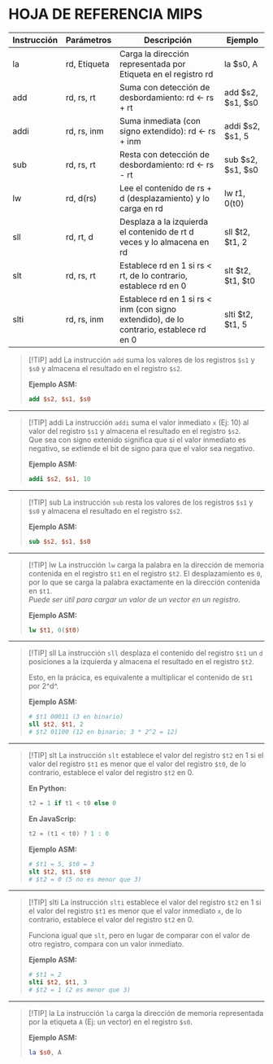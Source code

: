 
# HOJA DE REFERENCIA MIPS


| Instrucción | Parámetros | Descripción | Ejemplo |
| - | - | - | - |
| la | rd, Etiqueta | Carga la dirección representada por Etiqueta en el registro rd | la $s0, A |
| add | rd, rs, rt | Suma con detección de desbordamiento: rd <- rs + rt | add $s2, $s1, $s0 |
| addi | rd, rs, inm | Suma inmediata (con signo extendido): rd <- rs + inm | addi $s2, $s1, 5 |
| sub | rd, rs, rt | Resta con detección de desbordamiento: rd <- rs - rt | sub $s2, $s1, $s0 |
| lw | rd, d(rs) | Lee el contenido de rs + d (desplazamiento) y lo carga en rd | lw $t1, 0($t0) |
| sll | rd, rt, d | Desplaza a la izquierda el contenido de rt d veces y lo almacena en rd | sll $t2, $t1, 2 |
| slt | rd, rs, rt | Establece rd en 1 si rs < rt, de lo contrario, establece rd en 0 | slt $t2, $t1, $t0 |
| slti | rd, rs, inm | Establece rd en 1 si rs < inm (con signo extendido), de lo contrario, establece rd en 0 | slti $t2, $t1, 5 |

> [!TIP] add
> La instrucción `add` suma los valores de los registros `$s1` y `$s0` y almacena el resultado en el registro `$s2`.  
> 
> **Ejemplo ASM:**
> ```mips
> add $s2, $s1, $s0
> ```

----

> [!TIP] addi
> La instrucción `addi` suma el valor inmediato `x` (Ej: 10) al valor del registro `$s1` y almacena el resultado en el registro `$s2`.  
> Que sea con signo extenido significa que si el valor inmediato es negativo, se extiende el bit de signo para que el valor sea negativo. 
>  
> **Ejemplo ASM:**
> ```mips
> addi $s2, $s1, 10
> ```

----

> [!TIP] sub
> La instrucción `sub` resta los valores de los registros `$s1` y `$s0` y almacena el resultado en el registro `$s2`. 
>  
> **Ejemplo ASM:**
> ```mips
> sub $s2, $s1, $s0
> ```

----

> [!TIP] lw
> La instrucción `lw` carga la palabra en la dirección de memoria contenida en el registro `$t1` en el registro `$t2`. El desplazamiento es `0`, por lo que se carga la palabra exactamente en la dirección contenida en `$t1`.  
> *Puede ser útil para cargar un valor de un vector en un registro.*
> 
> **Ejemplo ASM:**
> ```mips
> lw $t1, 0($t0)
> ```

----

> [!TIP] sll
> La instrucción `sll` desplaza el contenido del registro `$t1` un `d` posiciones a la izquierda y almacena el resultado en el registro `$t2`.
> 
> Esto, en la prácica, es equivalente a multiplicar el contenido de `$t1` por 2^d^.
>
> **Ejemplo ASM:**
> ```mips
> # $t1 00011 (3 en binario)
> sll $t2, $t1, 2
> # $t2 01100 (12 en binario; 3 * 2^2 = 12)
> ```

----

> [!TIP] slt
> La instrucción `slt` establece el valor del registro `$t2` en 1 si el valor del registro `$t1` es menor que el valor del registro `$t0`, de lo contrario, establece el valor del registro `$t2` en 0. 
>  
> **En Python:**
> ```py
> t2 = 1 if t1 < t0 else 0
> ```
> **En JavaScrip:**
> ```js
> t2 = (t1 < t0) ? 1 : 0
> ```
> **Ejemplo ASM:**
> ```mips
> # $t1 = 5, $t0 = 3
> slt $t2, $t1, $t0
> # $t2 = 0 (5 no es menor que 3)
> ```

----

> [!TIP] slti
> La instrucción `slti` establece el valor del registro `$t2` en 1 si el valor del registro `$t1` es menor que el valor inmediato `x`, de lo contrario, establece el valor del registro `$t2` en 0.  
> 
> Funciona igual que `slt`, pero en lugar de comparar con el valor de otro registro, compara con un valor inmediato.
>
> **Ejemplo ASM:**
> ```mips
> # $t1 = 2
> slti $t2, $t1, 3
> # $t2 = 1 (2 es menor que 3)
> ```

----

> [!TIP] la
> La instrucción `la` carga la dirección de memoria representada por la etiqueta `A` (Ej: un vector) en el registro `$s0`.  
>
> **Ejemplo ASM:**
> ```mips
> la $s0, A
> ```
